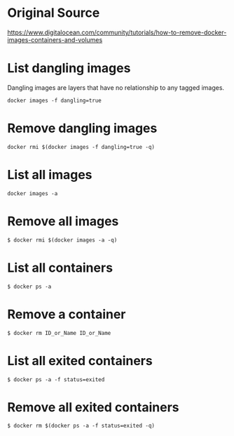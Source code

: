 
# Original Source

https://www.digitalocean.com/community/tutorials/how-to-remove-docker-images-containers-and-volumes

# List dangling images

Dangling images are layers that have no relationship to any tagged images. 

	docker images -f dangling=true

# Remove dangling images

	docker rmi $(docker images -f dangling=true -q)

# List all images

	docker images -a

# Remove all images

	$ docker rmi $(docker images -a -q)



# List all containers

	$ docker ps -a

# Remove a container

	$ docker rm ID_or_Name ID_or_Name

# List all exited containers

	$ docker ps -a -f status=exited

# Remove all exited containers

	$ docker rm $(docker ps -a -f status=exited -q)
